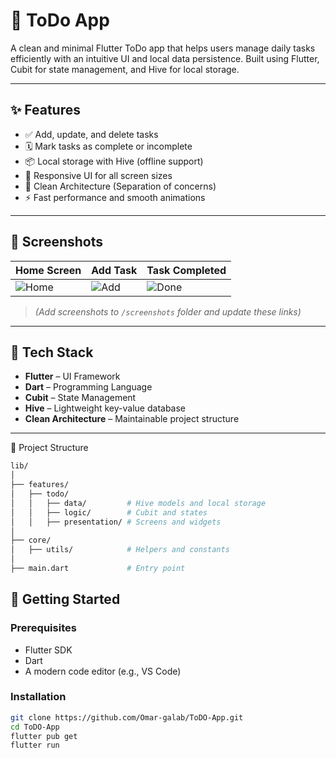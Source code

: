 # 📝 ToDo App

A clean and minimal Flutter ToDo app that helps users manage daily tasks efficiently with an intuitive UI and local data persistence. Built using Flutter, Cubit for state management, and Hive for local storage.

---

## ✨ Features

- ✅ Add, update, and delete tasks
- 🗓 Mark tasks as complete or incomplete
- 📦 Local storage with Hive (offline support)
- 🧭 Responsive UI for all screen sizes
- 🎨 Clean Architecture (Separation of concerns)
- ⚡ Fast performance and smooth animations

---

## 🧪 Screenshots

| Home Screen | Add Task | Task Completed |
|------------|----------|----------------|
| ![Home](screenshots/home.png) | ![Add](screenshots/add.png) | ![Done](screenshots/done.png) |

> *(Add screenshots to `/screenshots` folder and update these links)*

---

## 🔧 Tech Stack

- **Flutter** – UI Framework  
- **Dart** – Programming Language  
- **Cubit** – State Management  
- **Hive** – Lightweight key-value database  
- **Clean Architecture** – Maintainable project structure  

---
📂 Project Structure
```bash
lib/
│
├── features/
│   ├── todo/
│   │   ├── data/         # Hive models and local storage
│   │   ├── logic/        # Cubit and states
│   │   ├── presentation/ # Screens and widgets
│
├── core/
│   ├── utils/            # Helpers and constants
│
├── main.dart             # Entry point
```

## 🚀 Getting Started

### Prerequisites

- Flutter SDK
- Dart
- A modern code editor (e.g., VS Code)

### Installation

```bash
git clone https://github.com/Omar-galab/ToDO-App.git
cd ToDO-App
flutter pub get
flutter run



